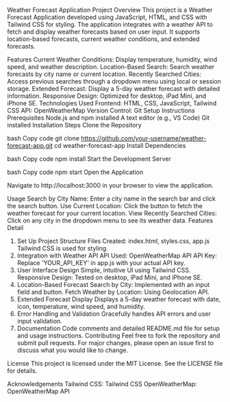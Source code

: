 Weather Forecast Application
Project Overview
This project is a Weather Forecast Application developed using JavaScript, HTML, and CSS with Tailwind CSS for styling. The application integrates with a weather API to fetch and display weather forecasts based on user input. It supports location-based forecasts, current weather conditions, and extended forecasts.

Features
Current Weather Conditions: Display temperature, humidity, wind speed, and weather description.
Location-Based Search: Search weather forecasts by city name or current location.
Recently Searched Cities: Access previous searches through a dropdown menu using local or session storage.
Extended Forecast: Display a 5-day weather forecast with detailed information.
Responsive Design: Optimized for desktop, iPad Mini, and iPhone SE.
Technologies Used
Frontend: HTML, CSS, JavaScript, Tailwind CSS
API: OpenWeatherMap
Version Control: Git
Setup Instructions
Prerequisites
Node.js and npm installed
A text editor (e.g., VS Code)
Git installed
Installation Steps
Clone the Repository

bash
Copy code
git clone https://github.com/your-username/weather-forecast-app.git
cd weather-forecast-app
Install Dependencies

bash
Copy code
npm install
Start the Development Server

bash
Copy code
npm start
Open the Application

Navigate to http://localhost:3000 in your browser to view the application.

Usage
Search by City Name: Enter a city name in the search bar and click the search button.
Use Current Location: Click the button to fetch the weather forecast for your current location.
View Recently Searched Cities: Click on any city in the dropdown menu to see its weather data.
Features Detail

1. Set Up Project Structure
Files Created: index.html, styles.css, app.js
Tailwind CSS is used for styling.
2. Integration with Weather API
API Used: OpenWeatherMap API
API Key: Replace 'YOUR_API_KEY' in app.js with your actual API key.
3. User Interface Design
Simple, intuitive UI using Tailwind CSS.
Responsive Design: Tested on desktop, iPad Mini, and iPhone SE.
4. Location-Based Forecast
Search by City: Implemented with an input field and button.
Fetch Weather by Location: Using Geolocation API.
5. Extended Forecast Display
Displays a 5-day weather forecast with date, icon, temperature, wind speed, and humidity.
6. Error Handling and Validation
Gracefully handles API errors and user input validation.
7. Documentation
Code comments and detailed README.md file for setup and usage instructions.
Contributing
Feel free to fork the repository and submit pull requests. For major changes, please open an issue first to discuss what you would like to change.

License
This project is licensed under the MIT License. See the LICENSE file for details.

Acknowledgements
Tailwind CSS: Tailwind CSS
OpenWeatherMap: OpenWeatherMap API
